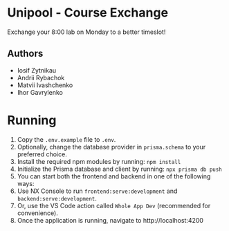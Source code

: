 # Unipool - Course Exchange

Exchange your 8:00 lab on Monday to a better timeslot!

## Authors

- Iosif Zytnikau
- Andrii Rybachok
- Matvii Ivashchenko
- Ihor Gavrylenko

# Running

1. Copy the `.env.example` file to `.env`.
2. Optionally, change the database provider in `prisma.schema` to your preferred choice.
3. Install the required npm modules by running:
   `npm install`
4. Initialize the Prisma database and client by running:
   `npx prisma db push`
5. You can start both the frontend and backend in one of the following ways:
6. Use NX Console to run `frontend:serve:development` and `backend:serve:development`.
7. Or, use the VS Code action called `Whole App Dev` (recommended for convenience).
8. Once the application is running, navigate to
   http://localhost:4200
